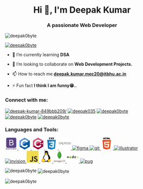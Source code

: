 <h1 align="center">Hi 👋, I'm Deepak Kumar</h1>
<h3 align="center">A passionate Web Developer</h3>

<p align="left"> <img src="https://komarev.com/ghpvc/?username=deepak0byte&label=Profile%20views&color=0e75b6&style=flat" alt="deepak0byte" /> </p>

<p align="left"> <a href="https://github.com/ryo-ma/github-profile-trophy"><img src="https://github-profile-trophy.vercel.app/?username=deepak0byte" alt="deepak0byte" /></a> </p>

- 🌱 I’m currently learning **DSA**

- 👯 I’m looking to collaborate on **Web Development Projects.**

- 📫 How to reach me **deepak.kumar.mec20@itbhu.ac.in**

- ⚡ Fun fact **I think I am funny😁..**

<h3 align="left">Connect with me:</h3>
<p align="left">
<a href="https://linkedin.com/in/deepak-kumar-849bbb209/" target="blank"><img align="center" src="https://raw.githubusercontent.com/rahuldkjain/github-profile-readme-generator/master/src/images/icons/Social/linked-in-alt.svg" alt="deepak-kumar-849bbb209/" height="30" width="40" /></a>
<a href="https://www.codechef.com/users/deepak035" target="blank"><img align="center" src="https://cdn.jsdelivr.net/npm/simple-icons@3.1.0/icons/codechef.svg" alt="deepak035" height="30" width="40" /></a>
<a href="https://www.hackerrank.com/deepak0byte" target="blank"><img align="center" src="https://raw.githubusercontent.com/rahuldkjain/github-profile-readme-generator/master/src/images/icons/Social/hackerrank.svg" alt="deepak0byte" height="30" width="40" /></a>
<a href="https://codeforces.com/profile/deepak0byte" target="blank"><img align="center" src="https://cdn.jsdelivr.net/npm/simple-icons@3.0.1/icons/codeforces.svg" alt="deepak0byte" height="30" width="40" /></a>
<a href="https://auth.geeksforgeeks.org/user/deepak0byte" target="blank"><img align="center" src="https://raw.githubusercontent.com/rahuldkjain/github-profile-readme-generator/master/src/images/icons/Social/geeks-for-geeks.svg" alt="deepak0byte" height="30" width="40" /></a>
</p>

<h3 align="left">Languages and Tools:</h3>
<p align="left"> <a href="https://getbootstrap.com" target="_blank"> <img src="https://raw.githubusercontent.com/devicons/devicon/master/icons/bootstrap/bootstrap-plain-wordmark.svg" alt="bootstrap" width="40" height="40"/> </a> <a href="https://www.cprogramming.com/" target="_blank"> <img src="https://raw.githubusercontent.com/devicons/devicon/master/icons/c/c-original.svg" alt="c" width="40" height="40"/> </a> <a href="https://www.w3schools.com/cpp/" target="_blank"> <img src="https://raw.githubusercontent.com/devicons/devicon/master/icons/cplusplus/cplusplus-original.svg" alt="cplusplus" width="40" height="40"/> </a> <a href="https://www.w3schools.com/css/" target="_blank"> <img src="https://raw.githubusercontent.com/devicons/devicon/master/icons/css3/css3-original-wordmark.svg" alt="css3" width="40" height="40"/> </a> <a href="https://expressjs.com" target="_blank"> <img src="https://raw.githubusercontent.com/devicons/devicon/master/icons/express/express-original-wordmark.svg" alt="express" width="40" height="40"/> </a> <a href="https://www.figma.com/" target="_blank"> <img src="https://www.vectorlogo.zone/logos/figma/figma-icon.svg" alt="figma" width="40" height="40"/> </a> <a href="https://git-scm.com/" target="_blank"> <img src="https://www.vectorlogo.zone/logos/git-scm/git-scm-icon.svg" alt="git" width="40" height="40"/> </a> <a href="https://www.w3.org/html/" target="_blank"> <img src="https://raw.githubusercontent.com/devicons/devicon/master/icons/html5/html5-original-wordmark.svg" alt="html5" width="40" height="40"/> </a> <a href="https://www.adobe.com/in/products/illustrator.html" target="_blank"> <img src="https://www.vectorlogo.zone/logos/adobe_illustrator/adobe_illustrator-icon.svg" alt="illustrator" width="40" height="40"/> </a> <a href="https://www.invisionapp.com/" target="_blank"> <img src="https://www.vectorlogo.zone/logos/invisionapp/invisionapp-icon.svg" alt="invision" width="40" height="40"/> </a> <a href="https://developer.mozilla.org/en-US/docs/Web/JavaScript" target="_blank"> <img src="https://raw.githubusercontent.com/devicons/devicon/master/icons/javascript/javascript-original.svg" alt="javascript" width="40" height="40"/> </a> <a href="https://www.linux.org/" target="_blank"> <img src="https://raw.githubusercontent.com/devicons/devicon/master/icons/linux/linux-original.svg" alt="linux" width="40" height="40"/> </a> <a href="https://www.mongodb.com/" target="_blank"> <img src="https://raw.githubusercontent.com/devicons/devicon/master/icons/mongodb/mongodb-original-wordmark.svg" alt="mongodb" width="40" height="40"/> </a> <a href="https://nodejs.org" target="_blank"> <img src="https://raw.githubusercontent.com/devicons/devicon/master/icons/nodejs/nodejs-original-wordmark.svg" alt="nodejs" width="40" height="40"/> </a> <a href="https://pugjs.org" target="_blank"> <img src="https://cdn.worldvectorlogo.com/logos/pug.svg" alt="pug" width="40" height="40"/> </a> </p>

<p><img align="left" src="https://github-readme-stats.vercel.app/api/top-langs?username=deepak0byte&show_icons=true&locale=en&layout=compact" alt="deepak0byte" /></p>

<p>&nbsp;<img align="center" src="https://github-readme-stats.vercel.app/api?username=deepak0byte&show_icons=true&locale=en" alt="deepak0byte" /></p>

<p><img align="center" src="https://github-readme-streak-stats.herokuapp.com/?user=deepak0byte&" alt="deepak0byte" /></p>

